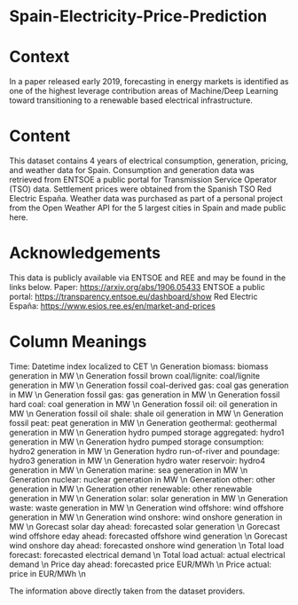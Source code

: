 # Spain-Electricity-Price-Prediction

# Context
In a paper released early 2019, forecasting in energy markets is identified as one of the highest leverage contribution areas of Machine/Deep Learning toward transitioning to a renewable based electrical infrastructure.

# Content
This dataset contains 4 years of electrical consumption, generation, pricing, and weather data for Spain. Consumption and generation data was retrieved from ENTSOE a public portal for Transmission Service Operator (TSO) data. Settlement prices were obtained from the Spanish TSO Red Electric España. Weather data was purchased as part of a personal project from the Open Weather API for the 5 largest cities in Spain and made public here.

# Acknowledgements
This data is publicly available via ENTSOE and REE and may be found in the links below.
Paper: https://arxiv.org/abs/1906.05433
ENTSOE a public portal: https://transparency.entsoe.eu/dashboard/show
Red Electric España: https://www.esios.ree.es/en/market-and-prices

# Column Meanings
Time: Datetime index localized to CET \n
Generation biomass: biomass generation in MW \n
Generation fossil brown coal/lignite: coal/lignite generation in MW \n
Generation fossil coal-derived gas: coal gas generation in MW \n
Generation fossil gas: gas generation in MW \n
Generation fossil hard coal: coal generation in MW \n
Generation fossil oil: oil generation in MW \n
Generation fossil oil shale: shale oil generation in MW \n
Generation fossil peat: peat generation in MW \n
Generation geothermal: geothermal generation in MW \n
Generation hydro pumped storage aggregated: hydro1 generation in MW \n
Generation hydro pumped storage consumption: hydro2 generation in MW \n
Generation hydro run-of-river and poundage: hydro3 generation in MW \n
Generation hydro water reservoir: hydro4 generation in MW \n
Generation marine: sea generation in MW \n
Generation nuclear: nuclear generation in MW \n
Generation other: other generation in MW \n
Generation other renewable: other renewable generation in MW \n
Generation solar: solar generation in MW \n
Generation waste: waste generation in MW \n
Generation wind offshore: wind offshore generation in MW \n
Generation wind onshore: wind onshore generation in MW \n
Gorecast solar day ahead: forecasted solar generation \n
Gorecast wind offshore eday ahead: forecasted offshore wind generation \n
Gorecast wind onshore day ahead: forecasted onshore wind generation \n
Total load forecast: forecasted electrical demand \n
Total load actual: actual electrical demand \n
Price day ahead: forecasted price EUR/MWh \n
Price actual: price in EUR/MWh \n


The information above directly taken from the dataset providers.
